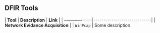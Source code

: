 ## DFIR Tools

| **Tool**   | **Description**   | **Link**   |
| --------------|-----------------------------|
| **Network Evidance Acquisition** |
| `WinPcap` | Some description 
